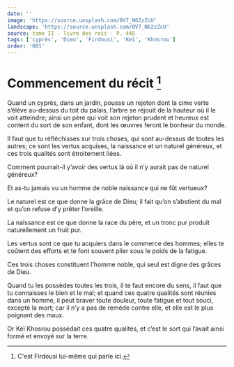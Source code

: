 ```yaml
---
date: ''
image: 'https://source.unsplash.com/0V7_N62zZcU'
landscape: 'https://source.unsplash.com/0V7_N62zZcU'
source: tome II - livre des rois - P. 445
tags: ['cyprès', 'Dieu', 'Firdousi', 'Keï', 'Khosrou']
order: '001'
---
```


# Commencement du récit [^1]

Quand un cyprès, dans un jardin, pousse un rejeton dont la cime verte s’élève au-dessus du toit du palais, l’arbre se réjouit de la hauteur où il le voit atteindre; ainsi un père qui voit son rejeton prudent et heureux est content du sort de son enfant, dont les œuvres feront le bonheur du monde.

Il faut que tu réfléchisses sur trois choses, qui sont au-dessus de toutes les autres; ce sont les vertus acquises, la naissance et un naturel généreux, et ces trois qualités sont étroitement liées.

Comment pourrait-il y’avoir des vertus là où il n’y aurait pas
de naturel généreux?

Et as-tu jamais vu un homme de noble naissance qui ne fût vertueux?

Le naturel est ce que donne la grâce de Dieu; il fait qu’on s’abstient du mal et qu’on refuse d’y prêter l’oreille.

La naissance est ce que donne la race du père, et un tronc pur produit naturellement un fruit pur.

Les vertus sont ce que tu acquiers dans le commerce des hommes; elles te coûtent des efforts et te font souvent plier sous le poids de la fatigue.

Ces trois choses constituent l’homme noble, qui seul est digne des grâces de Dieu.

Quand tu les possèdes toutes les trois, il te faut encore du sens, il faut que tu connaisses le bien et le mal; et quand ces quatre qualités sont réunies dans un homme, il peut braver toute douleur, toute fatigue et tout souci, excepté la mort; car il n’y a pas de remède contre elle, et elle est le plus poignant des maux.

Or Keï Khosrou possédait ces quatre qualités, et c’est le sort qui l’avait ainsi formé et envoyé sur la terre.

[^1]: C'est Firdousi lui-même qui parle ici.
